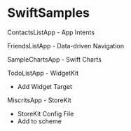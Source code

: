 # SwiftSamples


ContactsListApp - App Intents

FriendsListApp - Data-driven Navigation

SampleChartsApp - Swift Charts

TodoListApp - WidgetKit
- Add Widget Target

MiscritsApp - StoreKit
- StoreKit Config File
- Add to scheme
